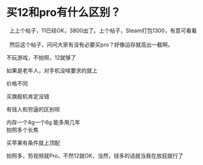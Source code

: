 # 买12和pro有什么区别？


&nbsp;&nbsp;上上个帖子，11已经OK，3800出了。上个帖子，Steam打包1300，有意可看看<br />
<br />
&nbsp;&nbsp;然后这个帖子，问问大家有没有必要买pro？好像运存就高出一截啊。

不玩游戏，不拍照，12就够了

如果是老年人，对手机没啥要求的就上

价格不同

买旗舰机肯定没错

有钱人和穷逼的区别呗

内存一个4g一个6g 能多用几年<br />
拍照多个长焦

买苹果有条件就上顶配

拍照多，剪视频就Pro，不然12就OK，当然，钱多的话就当我在放屁就行了<img id="aimg_ryUUm" onclick="zoom(this, this.src, 0, 0, 0)" class="zoom" src="https://cdn.jsdelivr.net/gh/hishis/forum-master/public/images/patch.gif" onmouseover="img_onmouseoverfunc(this)" onload="thumbImg(this)" border="0" alt="" />
